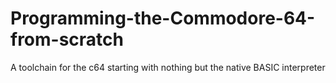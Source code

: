# Programming-the-Commodore-64-from-scratch
A toolchain for the c64 starting with nothing but the native BASIC interpreter
